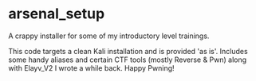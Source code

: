 # arsenal_setup
A crappy installer for some of my introductory level trainings.

This code targets a clean Kali installation and is provided 'as is'. 
Includes some handy aliases and certain CTF tools (mostly Reverse & Pwn) along with Elayv_V2 I wrote a while back.
Happy Pwning!
